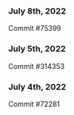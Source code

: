 ### July 8th, 2022

Commit #75399

### July 5th, 2022

Commit #314353


### July 4th, 2022

Commit #72281
